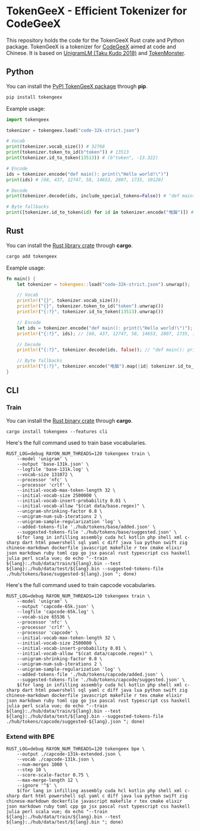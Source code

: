 # TokenGeeX - Efficient Tokenizer for CodeGeeX

This repository holds the code for the TokenGeeX Rust crate and Python package. TokenGeeX is a tokenizer for [CodeGeeX](https://github.com/THUDM/Codegeex2) aimed at code and Chinese. It is based on [UnigramLM (Taku Kudo 2018)](https://arxiv.org/abs/1804.10959) and [TokenMonster](https://github.com/alasdairforsythe/tokenmonster).

## Python

You can install the [PyPI TokenGeeX package](https://pypi.org/project/tokengeex/) through **pip**.

```bash
pip install tokengeex
```

Example usage:

```python
import tokengeex

tokenizer = tokengeex.load("code-32k-strict.json")

# Vocab
print(tokenizer.vocab_size()) # 32768
print(tokenizer.token_to_id(b"token")) # 13513
print(tokenizer.id_to_token(13513)) # (b"token", -13.322)

# Encode
ids = tokenizer.encode("def main(): print(\"Hello world!\")")
print(ids) # [68, 437, 12747, 58, 14653, 2807, 1735, 10120]

# Decode
print(tokenizer.decode(ids, include_special_tokens=False)) # "def main(): print(\"Hello world!\")"

# Byte fallbacks
print([tokenizer.id_to_token(id) for id in tokenizer.encode("电脑")]) # ["电", "<0xe8>", "<0x84>", "<0x91>"]
```

## Rust

You can install the [Rust library crate](https://crates.io/crates/tokengeex) through **cargo**.

```bash
cargo add tokengeex
```

Example usage:

```rust
fn main() {
    let tokenizer = tokengeex::load("code-32k-strict.json").unwrap();

    // Vocab
    println!("{}", tokenizer.vocab_size());
    println!("{}", tokenizer.token_to_id("token").unwrap())
    println!("{:?}", tokenizer.id_to_token(13513).unwrap())

    // Encode
    let ids = tokenizer.encode("def main(): print(\"Hello world!\")");
    println!("{:?}", ids); // [68, 437, 12747, 58, 14653, 2807, 1735, 10120]

    // Decode
    println!("{:?}", tokenizer.decode(ids, false)); // "def main(): print(\"Hello world!\")"

    // Byte fallbacks
    println!("{:?}", tokenizer.encode("电脑").map(|id| tokenizer.id_to_token(id))); // ["电", "<0xe8>", "<0x84>", "<0x91>"]
}
```

## CLI

### Train

You can install the [Rust binary crate](https://crates.io/crates/tokengeex) through **cargo**.

```
cargo install tokengeex --features cli
```

Here's the full command used to train base vocabularies.

```shell
RUST_LOG=debug RAYON_NUM_THREADS=120 tokengeex train \
    --model 'unigram' \
    --output 'base-131k.json' \
    --logfile 'base-131k.log' \
    --vocab-size 131072 \
    --processor 'nfc' \
    --processor 'crlf' \
    --initial-vocab-max-token-length 32 \
    --initial-vocab-size 2500000 \
    --initial-vocab-insert-probability 0.01 \
    --initial-vocab-allow "$(cat data/base.regex)" \
    --unigram-shrinking-factor 0.8 \
    --unigram-num-sub-iterations 2 \
    --unigram-sample-regularization 'log' \
    --added-tokens-file './hub/tokens/base/added.json' \
    --suggested-tokens-file './hub/tokens/base/suggested.json' \
    $(for lang in infilling assembly cuda hcl kotlin php shell xml c-sharp dart html powershell sql yaml c diff java lua python swift zig chinese-markdown dockerfile javascript makefile r tex cmake elixir json markdown ruby toml cpp go jsx pascal rust typescript css haskell julia perl scala vue; do echo "--train ${lang}:./hub/data/train/${lang}.bin --test ${lang}:./hub/data/test/${lang}.bin --suggested-tokens-file ./hub/tokens/base/suggested-${lang}.json "; done)
```

Here's the full command used to train capcode vocabularies.

```shell
RUST_LOG=debug RAYON_NUM_THREADS=120 tokengeex train \
    --model 'unigram' \
    --output 'capcode-65k.json' \
    --logfile 'capcode-65k.log' \
    --vocab-size 65536 \
    --processor 'nfc' \
    --processor 'crlf' \
    --processor 'capcode' \
    --initial-vocab-max-token-length 32 \
    --initial-vocab-size 2500000 \
    --initial-vocab-insert-probability 0.01 \
    --initial-vocab-allow "$(cat data/capcode.regex)" \
    --unigram-shrinking-factor 0.8 \
    --unigram-num-sub-iterations 2 \
    --unigram-sample-regularization 'log' \
    --added-tokens-file './hub/tokens/capcode/added.json' \
    --suggested-tokens-file './hub/tokens/capcode/suggested.json' \
    $(for lang in infilling assembly cuda hcl kotlin php shell xml c-sharp dart html powershell sql yaml c diff java lua python swift zig chinese-markdown dockerfile javascript makefile r tex cmake elixir json markdown ruby toml cpp go jsx pascal rust typescript css haskell julia perl scala vue; do echo "--train ${lang}:./hub/data/train/${lang}.bin --test ${lang}:./hub/data/test/${lang}.bin --suggested-tokens-file ./hub/tokens/capcode/suggested-${lang}.json "; done)
```

### Extend with BPE

```shell
RUST_LOG=debug RAYON_NUM_THREADS=120 tokengeex bpe \
    --output ./capcode-131k-extended.json \
    --vocab ./capcode-131k.json \
    --num-merges 1000 \
    --step 10 \
    --score-scale-factor 0.75 \
    --max-merge-length 12 \
    --ignore '^$' \
    $(for lang in infilling assembly cuda hcl kotlin php shell xml c-sharp dart html powershell sql yaml c diff java lua python swift zig chinese-markdown dockerfile javascript makefile r tex cmake elixir json markdown ruby toml cpp go jsx pascal rust typescript css haskell julia perl scala vue; do echo "--train ${lang}:./hub/data/train/${lang}.bin --test ${lang}:./hub/data/test/${lang}.bin "; done)
```
